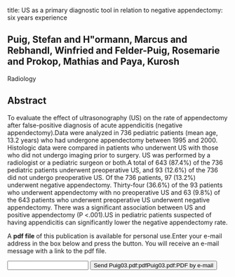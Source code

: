 title: US as a primary diagnostic tool in relation to negative appendectomy: six years experience

## Puig, Stefan and H"ormann, Marcus and Rebhandl, Winfried and Felder-Puig, Rosemarie and Prokop, Mathias and Paya, Kurosh
Radiology


## Abstract
To evaluate the effect of ultrasonography (US) on the rate of appendectomy after false-positive diagnosis of acute appendicitis (negative appendectomy).Data were analyzed in 736 pediatric patients (mean age, 13.2 years) who had undergone appendectomy between 1995 and 2000. Histologic data were compared in patients who underwent US with those who did not undergo imaging prior to surgery. US was performed by a radiologist or a pediatric surgeon or both.A total of 643 (87.4%) of the 736 pediatric patients underwent preoperative US, and 93 (12.6%) of the 736 did not undergo preoperative US. Of the 736 patients, 97 (13.2%) underwent negative appendectomy. Thirty-four (36.6%) of the 93 patients who underwent appendectomy with no preoperative US and 63 (9.8%) of the 643 patients who underwent preoperative US underwent negative appendectomy. There was a significant association between US and positive appendectomy (P <.001).US in pediatric patients suspected of having appendicitis can significantly lower the negative appendectomy rate.

A <b>pdf file</b> of this publication is available for personal use.Enter your e-mail address in the box below and press the button. You will receive an e-mail message with a link to the pdf file.
<form action="sender.php">  <input type="text" name="email">  <input type="submit" value="Send Puig03.pdf:pdfPuig03.pdf:PDF by e-mail"></form>